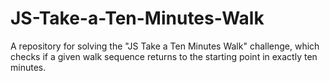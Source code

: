 # JS-Take-a-Ten-Minutes-Walk
A repository for solving the "JS Take a Ten Minutes Walk" challenge, which checks if a given walk sequence returns to the starting point in exactly ten minutes.
